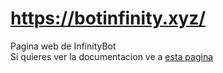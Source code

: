 # https://botinfinity.xyz/  
Pagina web de InfinityBot  
Si quieres ver la documentacion ve a [esta pagina](https://docs.botinfinity.xyz/)